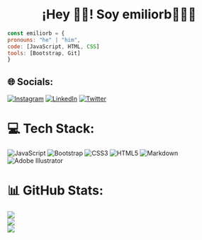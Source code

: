 <h1 align="center">¡Hey 👋🏼! Soy emiliorb🧑🏻‍💻</h1>

```js
const emiliorb = {
pronouns: "he" | "him",
code: [JavaScript, HTML, CSS]
tools: [Bootstrap, Git]
}
```

## 🌐 Socials:
[![Instagram](https://img.shields.io/badge/Instagram-%23E4405F.svg?logo=Instagram&logoColor=white)](https://instagram.com/https://www.instagram.com/_emiliorb/) [![LinkedIn](https://img.shields.io/badge/LinkedIn-%230077B5.svg?logo=linkedin&logoColor=white)](https://linkedin.com/in/https://www.linkedin.com/in/emilio-rodriguez-brice%C3%B1o-850a6a26a?lipi=urn%3Ali%3Apage%3Ad_flagship3_profile_view_base_contact_details%3BfUTggR0yRAeeb%2BprDW5V8g%3D%3D) [![Twitter](https://img.shields.io/badge/Twitter-%231DA1F2.svg?logo=Twitter&logoColor=white)](https://twitter.com/https://twitter.com/Emiliorb04) 

# 💻 Tech Stack:
![JavaScript](https://img.shields.io/badge/javascript-%23323330.svg?style=for-the-badge&logo=javascript&logoColor=%23F7DF1E) ![Bootstrap](https://img.shields.io/badge/bootstrap-%23563D7C.svg?style=for-the-badge&logo=bootstrap&logoColor=white) ![CSS3](https://img.shields.io/badge/css3-%231572B6.svg?style=for-the-badge&logo=css3&logoColor=white) ![HTML5](https://img.shields.io/badge/html5-%23E34F26.svg?style=for-the-badge&logo=html5&logoColor=white) ![Markdown](https://img.shields.io/badge/markdown-%23000000.svg?style=for-the-badge&logo=markdown&logoColor=white) ![Adobe Illustrator](https://img.shields.io/badge/adobeillustrator-%23FF9A00.svg?style=for-the-badge&logo=adobeillustrator&logoColor=white)
# 📊 GitHub Stats:
![](https://github-readme-stats.vercel.app/api?username=Devemiliorb&theme=dark&hide_border=true&include_all_commits=false&count_private=false)<br/>
![](https://github-readme-streak-stats.herokuapp.com/?user=Devemiliorb&theme=dark&hide_border=true)<br/>
![](https://github-readme-stats.vercel.app/api/top-langs/?username=Devemiliorb&theme=dark&hide_border=true&include_all_commits=false&count_private=false&layout=compact)








